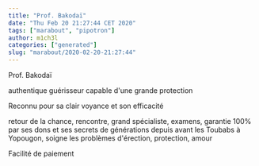 ```yaml
---
title: "Prof. Bakodaï"
date: "Thu Feb 20 21:27:44 CET 2020"
tags: ["marabout", "pipotron"]
author: m1ch3l
categories: ["generated"]
slug: "marabout/2020-02-20-21:27:44"
---
```


Prof. Bakodaï

authentique guérisseur capable d'une grande protection

Reconnu pour sa clair voyance et son efficacité

retour de la chance, rencontre, grand spécialiste, examens, garantie 100% par ses dons et ses secrets de générations depuis avant les Toubabs à Yopougon, soigne les problèmes d'érection, protection, amour

Facilité de paiement
